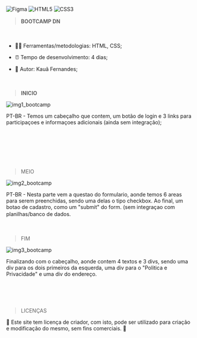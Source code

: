 ![Figma](https://img.shields.io/badge/figma-%23F24E1E.svg?style=for-the-badge&logo=figma&logoColor=white) ![HTML5](https://img.shields.io/badge/html5-%23E34F26.svg?style=for-the-badge&logo=html5&logoColor=white) ![CSS3](https://img.shields.io/badge/css3-%231572B6.svg?style=for-the-badge&logo=css3&logoColor=white) 



> **BOOTCAMP DN**
ㅤ

ㅤ
ㅤ
  

* 👨‍💻 Ferramentas/metodologias: HTML, CSS; 

* ⏰ Tempo de desenvolvimento: 4 dias;

* 🔨 Autor: Kauã Fernandes;

  ㅤ
ㅤ

> **INICIO**



![img1_bootcamp](https://github.com/KauaFernandes1/BootCampDN/assets/113432945/f4bf778d-dd0e-4f31-ab90-4251d6e7c1db)



PT-BR - Temos um cabeçalho que contem, um botão de login e 3 links para  participaçoes e informaçoes adicionais (ainda sem integração);
 

ㅤ
ㅤ
ㅤ

ㅤ


ㅤ
> MEIO

  ![img2_bootcamp](https://github.com/KauaFernandes1/BootCampDN/assets/113432945/85ce135f-321d-4821-88d8-adc4f599155f)


PT-BR - Nesta parte vem a questao do formulario, aonde temos 6 areas para serem preenchidas, sendo uma delas o tipo checkbox. Ao final, um botao de cadastro, como um "submit" do form. (sem integraçao com planilhas/banco de dados.
ㅤ
ㅤ


ㅤ


> FIM

![img3_bootcamp](https://github.com/KauaFernandes1/BootCampDN/assets/113432945/fa0a1e18-4025-4626-8ae9-98fd93ccdfe8)


Finalizando com o cabeçalho, aonde contem 4 textos e 3 divs, sendo uma div para os dois primeiros da esquerda, uma div para o "Politica e Privacidade" e uma div do endereço. 


ㅤ
ㅤ


ㅤ

> LICENÇAS

🚨 Este site tem licença de criador, com isto, pode ser utilizado para criação e modificação do mesmo, sem fins comerciais. 🚨
